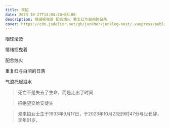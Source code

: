 ```yaml
---
title: 来招
date: 2023-10-27T14:04:26+08:00
description: 情绪摇曳着 配合烛火 重复红与白间的日落
cover: https://cdn.jsdelivr.net/gh/junkher/junklog-next/.vuepress/public/images/poem/来招.jpg
---
```


眼球滚烫

情绪摇曳着

配合烛火

重复红与白间的日落

气浪托起泪水



> 死亡不是失去了生命，而是走出了时间

> 把绝望交给安徒生

> 邓来招女士生于1933年9月17日，于2023年10月23日9时47分与世长辞，享年91岁。